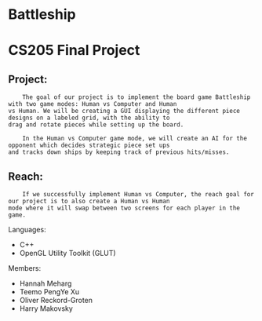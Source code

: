 

# Battleship

# CS205 Final Project


## Project:

        The goal of our project is to implement the board game Battleship with two game modes: Human vs Computer and Human
    vs Human. We will be creating a GUI displaying the different piece designs on a labeled grid, with the ability to
    drag and rotate pieces while setting up the board.

        In the Human vs Computer game mode, we will create an AI for the opponent which decides strategic piece set ups
    and tracks down ships by keeping track of previous hits/misses.

## Reach:

	    If we successfully implement Human vs Computer, the reach goal for our project is to also create a Human vs Human
	mode where it will swap between two screens for each player in the game.

Languages:
* C++
* OpenGL Utility Toolkit (GLUT)


Members:
* Hannah Meharg
* Teemo PengYe Xu
* Oliver Reckord-Groten
* Harry Makovsky
